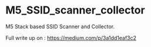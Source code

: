 # M5_SSID_scanner_collector



M5 Stack based SSID Scanner and Collector.

Full write up on : 
https://medium.com/p/3a1dd1eaf3c2
